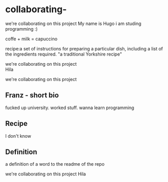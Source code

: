 # collaborating-

we're collaborating on this project
My name is Hugo
i am studing programming  :)

coffe + milk = capuccino

recipe:a set of instructions for preparing a particular dish, including a list of the ingredients required.
"a traditional Yorkshire recipe"

we're collaborating on this project  
Hila 


we're collaborating on this project

## Franz - short bio

fucked up university. worked stuff. wanna learn programming

## Recipe

I don't know

## Definition

a definition of a word to the readme of the repo

we're collaborating on this project 
Hila
